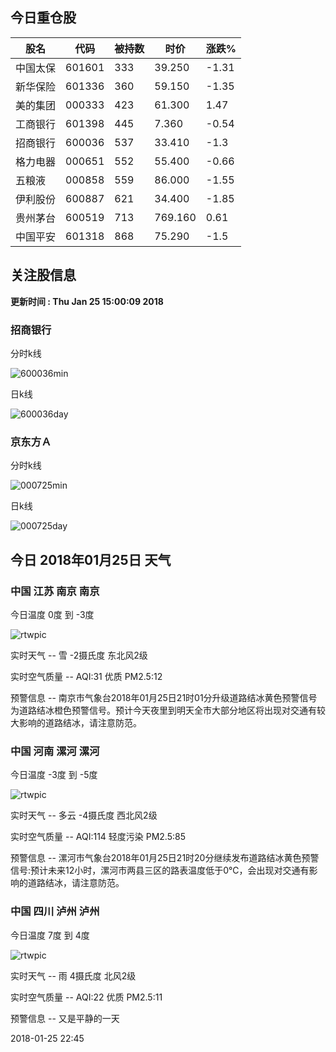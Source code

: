 
## 今日重仓股 

|股名|代码|被持数|时价|涨跌%|
|---|---|---|---|---|
|中国太保|601601|333|39.250|-1.31|
|新华保险|601336|360|59.150|-1.35|
|美的集团|000333|423|61.300|1.47|
|工商银行|601398|445|7.360|-0.54|
|招商银行|600036|537|33.410|-1.3|
|格力电器|000651|552|55.400|-0.66|
|五粮液|000858|559|86.000|-1.55|
|伊利股份|600887|621|34.400|-1.85|
|贵州茅台|600519|713|769.160|0.61|
|中国平安|601318|868|75.290|-1.5|

## 关注股信息
**更新时间 : Thu Jan 25 15:00:09 2018**
### 招商银行 
分时k线

![600036min](http://image.sinajs.cn/newchart/min/n/sh600036.gif)

日k线

![600036day](http://image.sinajs.cn/newchart/daily/n/sh600036.gif)

### 京东方Ａ 
分时k线

![000725min](http://image.sinajs.cn/newchart/min/n/sz000725.gif)

日k线

![000725day](http://image.sinajs.cn/newchart/daily/n/sz000725.gif)
## 今日 2018年01月25日 天气
### 中国 江苏 南京 南京

今日温度 0度 到 -3度

![rtwpic](http://app1.showapi.com/weather/icon/night/302.png)

实时天气 -- 雪 -2摄氏度 东北风2级

实时空气质量 -- AQI:31 优质 PM2.5:12

预警信息 -- 南京市气象台2018年01月25日21时01分升级道路结冰黄色预警信号为道路结冰橙色预警信号。预计今天夜里到明天全市大部分地区将出现对交通有较大影响的道路结冰，请注意防范。
    
### 中国 河南 漯河 漯河

今日温度 -3度 到 -5度

![rtwpic](http://app1.showapi.com/weather/icon/night/01.png)

实时天气 -- 多云 -4摄氏度 西北风2级

实时空气质量 -- AQI:114 轻度污染 PM2.5:85

预警信息 -- 漯河市气象台2018年01月25日21时20分继续发布道路结冰黄色预警信号:预计未来12小时，漯河市两县三区的路表温度低于0℃，会出现对交通有影响的道路结冰，请注意防范。
    
### 中国 四川 泸州 泸州

今日温度 7度 到 4度

![rtwpic](http://app1.showapi.com/weather/icon/night/301.png)

实时天气 -- 雨 4摄氏度 北风2级

实时空气质量 -- AQI:22 优质 PM2.5:11

预警信息 -- 又是平静的一天
    
2018-01-25 22:45